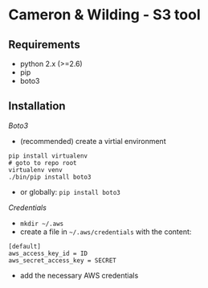 Cameron & Wilding - S3 tool
===========================


Requirements
------------

- python 2.x (>=2.6)
- pip
- boto3

Installation
------------

*Boto3*

- (recommended) create a virtial environment

```
pip install virtualenv
# goto to repo root
virtualenv venv
./bin/pip install boto3
```

- or globally: ```pip install boto3```

*Credentials*

- ```mkdir ~/.aws```
- create a file in ```~/.aws/credentials``` with the content:

```
[default]
aws_access_key_id = ID
aws_secret_access_key = SECRET
```

- add the necessary AWS credentials

